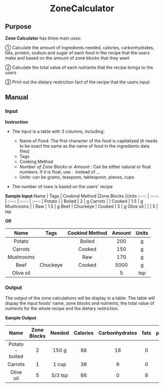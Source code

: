 <h1 align=center> ZoneCalculator </h1>

## Purpose 
  
  **Zone Calculator** has three main uses:
  
   ① Calculate the amount of ingredients needed, calories, carbonhydrates, fats, protein, sodium and sugar of each food in the recipe that the users make and based on the amount of zone blocks that they want
    
   ② Calculate the total value of each nutrients that the recipe brings to the users
    
   ③ Print out the dietary restriction fact of the recipe that the users input
  
## Manual

### Input
**Instruction**

  - The input is a table with 3 columns, including:
 
    + Name of Food: The first character of the food is capitalized (it needs to be exact the same as the name of food in the ingredients data files)
    + Tags
    + Cooking Method
    + *Number of Zone Blocks* or *Amount* : Can be either natural or float numbers. If it is float, use `.` instead of `,`.
    + Units: can be grams, teaspoon, tablespoon, pieces, cups
    
  - The number of rows is based on the users' recipe 

**Sample Input**
Name | Tags | Cookind Method |Zone Blocks |Units
:---: | :---: | :---: | :---: | :---: |
Potato |  | Boiled | 2 | g
Carrots |  | Cooked | 1.5 | g
Mushrooms |  | Raw | 1.5 | g
Beef | Chuckeye  | Cooked | 5 | g
Olive oil |  |  | 5 | tsp

**OR**

Name | Tags | Cookind Method |Amount |Units
:---: | :---: | :---: | :---: | :---: |
Potato |  | Boiled | 200 | g
Carrots |  | Cooked | 150 | g
Mushrooms |  | Raw | 170 | g
Beef | Chuckeye  | Cooked | 5000 | g
Olive oil |  |  | 5 | tsp




### Output
The output of the zone calculations will be display in a table. The table will dispay the input foods' name, zone blocks and nutrients; the total value of nutrients for the whole recipe and the dietary restriction.

**Sample Output**

Name | Zone Blocks |Needed|Calories|Carbonhydrates|fats|protein|sodium|sugar
:---: | :---: | :---:| :---: | :---:| :---: | :---:| :---: | :---:
Potato - boiled|2|150 g|88|18|0|4|16|0
Carrots|1|1 cup|38|9|0|1|65|4
Olive oil|5|5/3 tsp|66|0|8|0|0|0

